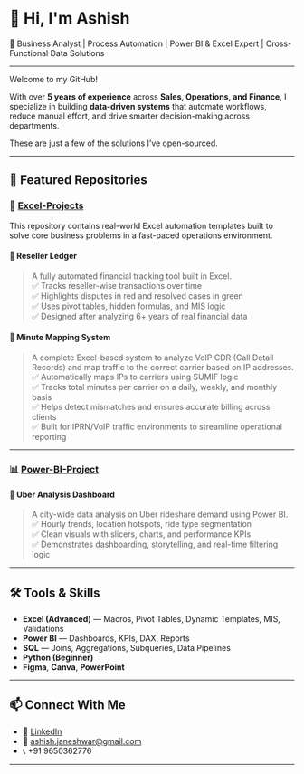 # 👋 Hi, I'm Ashish

🎯 Business Analyst | Process Automation | Power BI & Excel Expert | Cross-Functional Data Solutions

---

Welcome to my GitHub!

With over **5 years of experience** across **Sales, Operations, and Finance**, I specialize in building **data-driven systems** that automate workflows, reduce manual effort, and drive smarter decision-making across departments.

These are just a few of the solutions I’ve open-sourced.

---

## 🚀 Featured Repositories

### 📁 [Excel-Projects](https://github.com/ashishjaneshwar/Excel-Projects)

This repository contains real-world Excel automation templates built to solve core business problems in a fast-paced operations environment.

#### 🔸 Reseller Ledger
> A fully automated financial tracking tool built in Excel.  
> ✅ Tracks reseller-wise transactions over time  
> ✅ Highlights disputes in red and resolved cases in green  
> ✅ Uses pivot tables, hidden formulas, and MIS logic  
> ✅ Designed after analyzing 6+ years of real financial data

#### 🔸 Minute Mapping System
> A complete Excel-based system to analyze VoIP CDR (Call Detail Records) and map traffic to the correct carrier based on IP addresses.  
> ✅ Automatically maps IPs to carriers using SUMIF logic  
> ✅ Tracks total minutes per carrier on a daily, weekly, and monthly basis  
> ✅ Helps detect mismatches and ensures accurate billing across clients  
> ✅ Built for IPRN/VoIP traffic environments to streamline operational reporting

---

### 📊 [Power-BI-Project](https://github.com/ashishjaneshwar/Power-BI-Project)

#### 🔹 Uber Analysis Dashboard
> A city-wide data analysis on Uber rideshare demand using Power BI.  
> ✅ Hourly trends, location hotspots, ride type segmentation  
> ✅ Clean visuals with slicers, charts, and performance KPIs  
> ✅ Demonstrates dashboarding, storytelling, and real-time filtering logic

---

## 🛠️ Tools & Skills

- **Excel (Advanced)** — Macros, Pivot Tables, Dynamic Templates, MIS, Validations  
- **Power BI** — Dashboards, KPIs, DAX, Reports  
- **SQL** — Joins, Aggregations, Subqueries, Data Pipelines  
- **Python (Beginner)**  
- **Figma**, **Canva**, **PowerPoint**

---

## 📫 Connect With Me

- 🔗 [LinkedIn](https://www.linkedin.com/in/ashish-janeshwar)  
- 📧 ashish.janeshwar@gmail.com  
- 📞 +91 9650362776  

---
